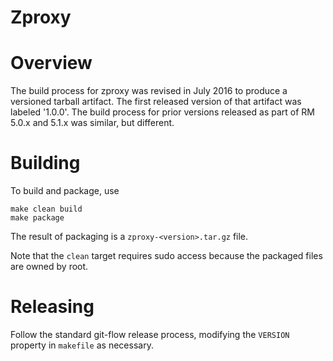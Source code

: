 Zproxy
============================

# Overview
The build process for zproxy was revised in July 2016 to produce a versioned
tarball artifact. The first released version of that artifact was labeled '1.0.0'.
The build process for prior versions released as part of RM 5.0.x and 5.1.x was
similar, but different.

# Building

To build and package, use
```
make clean build
make package
```

The result of packaging is a `zproxy-<version>.tar.gz` file.

Note that the `clean` target requires sudo access because the packaged files are
owned by root.

# Releasing

Follow the standard git-flow release process, modifying the `VERSION` property
in `makefile` as necessary.
